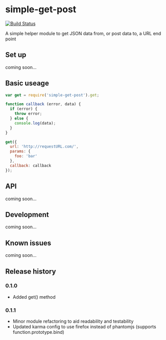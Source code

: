 # simple-get-post

[![Build Status](https://travis-ci.org/davidcole1977/simple-get-post.svg)](https://travis-ci.org/davidcole1977/simple-get-post)

A simple helper module to get JSON data from, or post data to, a URL end point

## Set up

coming soon...

## Basic useage

```js
var get = require('simple-get-post').get;

function callback (error, data) {
  if (error) {
    throw error;
  } else {
    console.log(data);
  }
}

get({
  url: 'http://requestURL.com/',
  params: {
    foo: 'bar'
  },
  callback: callback
});
```

## API

coming soon...

## Development

coming soon...

## Known issues

coming soon...

## Release history

### 0.1.0
* Added get() method

### 0.1.1
* Minor module refactoring to aid readability and testability
* Updated karma config to use firefox instead of phantomjs (supports function.prototype.bind)
